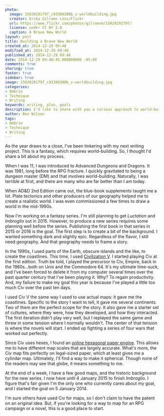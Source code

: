 ```yaml
---
photo:
  image: 15020291797_c93308380b_z-worldbuilding.jpg
  creator: Erika Gilraen Loss/Flickr
  url: https://www.flickr.com/photos/gilraenm/15020291797/
  license: under CC BY 2.0
  caption: A Brave New World
layout: post
title: Building a Brave New World
created_at: 2014-12-29 09:48
modified_at: 2014-12-29 09:48
published_at: 2014-12-29 09:48
date: 2014-12-29 09:48:45.000000000 -05:00
comments: true
sharing: true
footer: true
sidebar: true
image: 15020291797_c93308380b_z-worldbuilding.jpg
categories:
- Ombrio
- Technique
- Writing
keywords: writing, plan, goals
description: I'd like to share with you a curious approach to world-building geography.
author: Ben Wilson
tags:
- Ombrio
- Technique
- Writing
---
```

<!--Lead Paragraph-->
As the year draws to a close, I've been tinkering with my next writing project. This is a fantasy, which requires world-building. So, I thought I'd share a bit about my process.

<!-- more -->

When I was 11, I was introduced to Advanced Dungeons and Dragons. It was 1981, long before the RPG fracture. I quickly gravitated to being a dungeon master (DM) and that involves world-building. Naturally, I was terrible at first, and there are many who are far better than I am today.

When AD&D 2nd Edition came out, the blue-book supplements taught me a lot. Plate tectonics and other producers of our geography helped me to create a realistic world. I was even commissioned a few times to draw a world in the mid-1990s.

Now I'm working on a fantasy series. I'm still planning to get *Luctation* and *Imbroglio* out in 2015. However, to produce a new series requires some planning well before the series. Publishing the first book in that series in 2015 or 2016 is the goal. The first step is to create a bit of the background. I wanted something dark and slightly epic. Regardless of the flavor, I still need geography. And that geography needs to frame a story.

In the 1990s, I used parts of the Earth, obscure islands and the like, to create the coastlines. This time, I used [Civilization V](http://en.wikipedia.org/wiki/Civilization_V). I started playing Civ at the first edition. Truth be told, I played the precursor to Civ, Empire, back in the 1980s...both on Unix and the Commodore 64. It's my ultimate time-suck, and I've been forced to delete it from my computer several times over the past quarter century that I've been playing it. Why? To regain productivity. And, my failure to make my goal this year is because I've played a little too much Civ over the past ten days.

I used Civ V the same way I used to use actual maps: it gave me the coastlines. Specific to the story I want to tell, it gave me several continents. Two of them are the perfect scope for the story. It also gave me a starter set of cultures, where they were, how they developed, and how they interacted. The first iteration didn't play very well, but I replayed the same game and threw in some tension where I normally wouldn't. The center of that tension is where the novels will start. I ended up fighting a series of four wars that worked out perfectly.

Since Civ uses hexes, I found an [online hexagonal paper engine](incompetech.com/graphpaper/hexagonal/). This allows me to have different map scales that are largely accurate. What's more, the Civ map fits perfectly on legal-sized paper, which at least gives me a cylindar map. Ultimately, I'll find a way to make it spherical. Though none of the readers may see that globe, it means something to me.

At the end of a week, I have a few good maps, and the historic background for the new series. I now have until 4 January 2015 to finish *Imbroglio*. I figure that's fair given I'm the only one who currently cares about my goal, and I started the goal on 5 January 2014.

I'm sure others have used Civ for maps, so I don't claim to have the patent on an original idea. But, if you're looking for a way to map for an RPG campaign or a novel, this is a good place to start.
